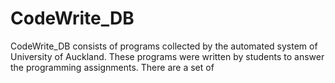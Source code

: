 # CodeWrite_DB

CodeWrite_DB consists of programs collected by the automated system of University  of Auckland. These programs were written by students to answer the programming assignments. There are a set of 
